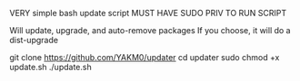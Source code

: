 VERY simple bash update script
MUST HAVE SUDO PRIV TO RUN SCRIPT

Will update, upgrade, and auto-remove packages
If you choose, it will do a dist-upgrade

git clone https://github.com/YAKM0/updater
cd updater
sudo chmod +x update.sh
./update.sh

